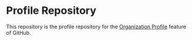 # Profile Repository

This repository is the profile repository for the [Organization Profile](https://docs.github.com/en/organizations/collaborating-with-groups-in-organizations/customizing-your-organizations-profile) feature of GitHub.
